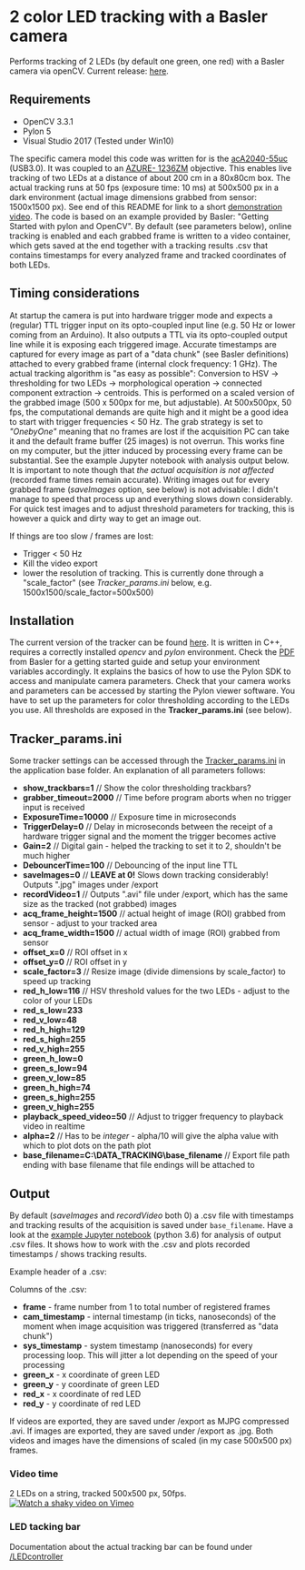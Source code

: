 # 2 color LED tracking with a Basler camera

Performs tracking of 2 LEDs (by default one green, one red) with a Basler camera via openCV.
Current release: [here](Tracker/Current%20version/x64/Release).

## Requirements
- OpenCV 3.3.1
- Pylon 5
- Visual Studio 2017
(Tested under Win10)

The specific camera model this code was written for is the [acA2040-55uc](https://www.baslerweb.com/en/products/cameras/area-scan-cameras/ace/aca2040-55uc/) (USB3.0).
It was coupled to an [AZURE- 1236ZM](http://www.azurephotonicsus.com/products/azure-1236ZM.html) objective. This enables live tracking of two LEDs at a distance of about 200 cm in a 80x80cm box. The actual tracking runs at 50 fps (exposure time: 10 ms) at 500x500 px in a dark environment (actual image dimensions grabbed from sensor: 1500x1500 px). See end of this README for link to a short [demonstration video](#video-time).
The code is based on an example provided by Basler: "Getting Started with pylon and OpenCV".
By default (see parameters below), online tracking is enabled and each grabbed frame is written to a video container, which gets saved at the end together with a tracking results .csv that contains timestamps for every analyzed frame and tracked coordinates of both LEDs.

## Timing considerations
At startup the camera is put into hardware trigger mode and expects a (regular) TTL trigger input on its opto-coupled input line (e.g. 50 Hz or lower coming from an Arduino). It also outputs a TTL via its opto-coupled output line while it is exposing each triggered image. Accurate timestamps are captured for every image as part of a "data chunk" (see Basler definitions) attached to every grabbed frame (internal clock frequency: 1 GHz).
The actual tracking algorithm is "as easy as possible": Conversion to HSV -> thresholding for two LEDs -> morphological operation -> connected component extraction -> centroids. This is performed on a scaled version of the grabbed image (500 x 500px for me, but adjustable).
At 500x500px, 50 fps, the computational demands are quite high and it might be a good idea to start with trigger frequencies < 50 Hz. The grab strategy is set to *"OnebyOne"* meaning that no frames are lost if the acquisition PC can take it and the default frame buffer (25 images) is not overrun. This works fine on my computer, but the jitter induced by processing every frame can be substantial. See the example Jupyter notebook with analysis output below. It is important to note though that *the actual acquisition is not affected* (recorded frame times remain accurate).
Writing images out for every grabbed frame (*saveImages* option, see below) is not advisable: I didn't manage to speed that process up and everything slows down considerably. For quick test images and to adjust threshold parameters for tracking, this is however a quick and dirty way to get an image out.

If things are too slow / frames are lost:
- Trigger < 50 Hz
- Kill the video export
- lower the resolution of tracking. This is currently done through a "scale_factor" (see *Tracker_params.ini* below, e.g. 1500x1500/scale_factor=500x500)

## Installation
The current version of the tracker can be found [here](Tracker/Current%20version).
It is written in C++, requires a correctly installed *opencv* and *pylon* environment. Check the [PDF](Tracker/AW00136801000_Getting_Started_with_pylon5_and_OpenCV.PDF) from Basler for a getting started guide and setup your environment variables accordingly. It explains the basics of how to use the Pylon SDK to access and manipulate camera parameters.
Check that your camera works and parameters can be accessed by starting the Pylon viewer software.
You have to set up the parameters for color thresholding according to the LEDs you use. All thresholds are exposed in the **Tracker_params.ini** (see below).

## Tracker_params.ini
Some tracker settings can be accessed through the [Tracker_params.ini](Tracker/Current%20version/x64/Release/Tracker_params.ini) in the application base folder. An explanation of all parameters follows:

- **show_trackbars=1** // Show the color thresholding trackbars?
- **grabber_timeout=2000** // Time before program aborts when no trigger input is received
- **ExposureTime=10000** // Exposure time in microseconds
- **TriggerDelay=0** // Delay in microseconds between the receipt of a hardware trigger signal and the moment the trigger becomes active
- **Gain=2** // Digital gain - helped the tracking to set it to 2, shouldn't be much higher
- **DebouncerTime=100** // Debouncing of the input line TTL
- **saveImages=0** // **LEAVE at 0!** Slows down tracking considerably! Outputs ".jpg" images under /export
- **recordVideo=1** // Outputs ".avi" file under /export, which has the same size as the tracked (not grabbed) images
- **acq_frame_height=1500** // actual height of image (ROI) grabbed from sensor - adjust to your tracked area
- **acq_frame_width=1500** // actual width of image (ROI) grabbed from sensor
- **offset_x=0** // ROI offset in x
- **offset_y=0** // ROI offset in y
- **scale_factor=3** // Resize image (divide dimensions by scale_factor) to speed up tracking
- **red_h_low=116** // HSV threshold values for the two LEDs - adjust to the color of your LEDs
- **red_s_low=233**
- **red_v_low=48**
- **red_h_high=129**
- **red_s_high=255**
- **red_v_high=255**
- **green_h_low=0**
- **green_s_low=94**
- **green_v_low=85**
- **green_h_high=74**
- **green_s_high=255**
- **green_v_high=255**
- **playback_speed_video=50** // Adjust to trigger frequency to playback video in realtime
- **alpha=2** // Has to be *integer* - alpha/10 will give the alpha value with which to plot dots on the path plot
- **base_filename=C:\DATA_TRACKING\base_filename** // Export file path ending with base filename that file endings will be attached to

## Output
By default (*saveImages* and *recordVideo* both 0) a .csv file with timestamps and tracking results of the acquisition is saved under `base_filename`.
Have a look at the [example Jupyter notebook](notebooks/Trackings_tests.ipynb) (python 3.6) for analysis of output .csv files. It shows how to work with the .csv and plots recorded timestamps / shows tracking results.

Example header of a .csv:

Columns of the .csv:
- **frame** - frame number from 1 to total number of registered frames
- **cam_timestamp** - internal timestamp (in ticks, nanoseconds) of the moment when image acquisition was triggered (transferred as "data chunk")
- **sys_timestamp** - system timestamp (nanoseconds) for every processing loop. This will jitter a lot depending on the speed of your processing  
- **green_x** - x coordinate of green LED
- **green_y** - y coordinate of green LED
- **red_x** - x coordinate of red LED
- **red_y** - y coordinate of red LED

If videos are exported, they are saved under /export as MJPG compressed .avi.
If images are exported, they are saved under /export as .jpg.
Both videos and images have the dimensions of scaled (in my case 500x500 px) frames.

### Video time
2 LEDs on a string, tracked 500x500 px, 50fps.
[![Watch a shaky video on Vimeo](https://i.imgur.com/EmlkPaM.png)](https://vimeo.com/245192287 "Little presentation on vimeo - Click to Watch!")


### LED tacking bar
Documentation about the actual tracking bar can be found under [/LEDcontroller](/LEDcontroller)